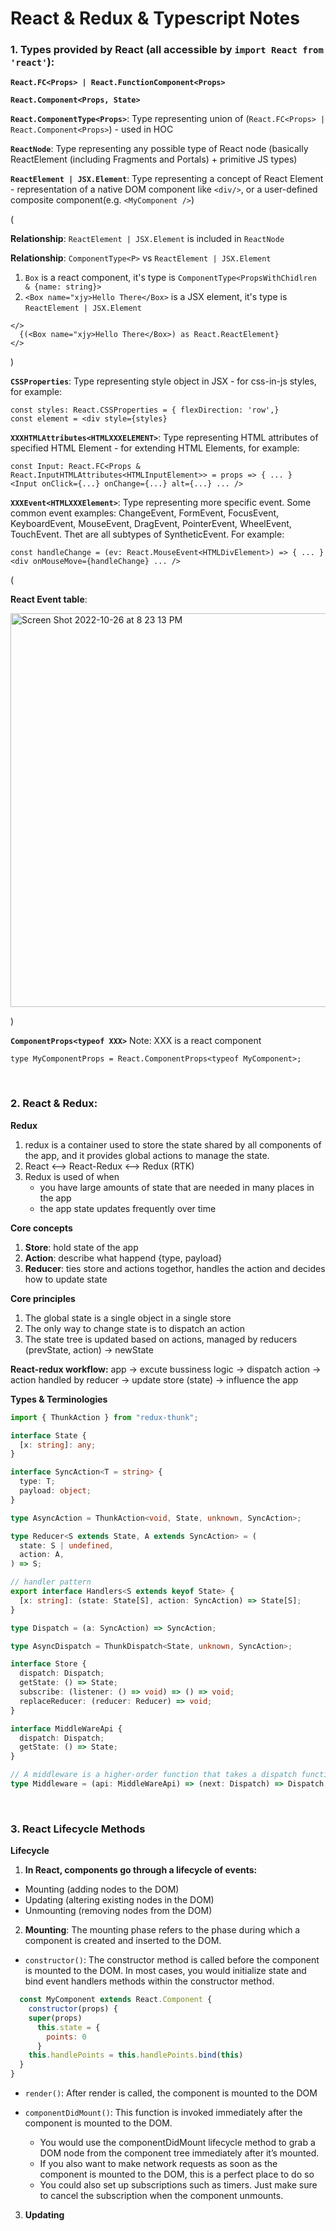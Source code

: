 # React & Redux & Typescript Notes

### 1. Types provided by React (all accessible by `import React from 'react'`):

**`React.FC<Props> | React.FunctionComponent<Props>`**

**`React.Component<Props, State>`**

**`React.ComponentType<Props>`**: Type representing union of (`React.FC<Props> | React.Component<Props>`) - used in HOC

**`ReactNode`**: Type representing any possible type of React node (basically ReactElement (including Fragments and Portals) + primitive JS types)

**`ReactElement | JSX.Element`**: Type representing a concept of React Element - representation of a native DOM component like `<div/>`, or a user-defined composite component(e.g. `<MyComponent />`)

(

**Relationship**: `ReactElement | JSX.Element` is included in `ReactNode`

**Relationship**: `ComponentType<P>` vs `ReactElement | JSX.Element`

1. `Box` is a react component, it's type is `ComponentType<PropsWithChidlren & {name: string}>`
2. `<Box name="xjy>Hello There</Box>` is a JSX element, it's type is `ReactElement | JSX.Element`

```
</>
  {(<Box name="xjy>Hello There</Box>) as React.ReactElement}
</>
```

)

**`CSSProperties`**: Type representing style object in JSX - for css-in-js styles, for example:

```
const styles: React.CSSProperties = { flexDirection: 'row',}
const element = <div style={styles}
```

**`XXXHTMLAttributes<HTMLXXXELEMENT>`**: Type representing HTML attributes of specified HTML Element - for extending HTML Elements, for example:

```
const Input: React.FC<Props & React.InputHTMLAttributes<HTMLInputElement>> = props => { ... }
<Input onClick={...} onChange={...} alt={...} ... />
```

**`XXXEvent<HTMLXXXElement>`**: Type representing more specific event. Some common event examples: ChangeEvent, FormEvent, FocusEvent, KeyboardEvent, MouseEvent, DragEvent, PointerEvent, WheelEvent, TouchEvent. Thet are all subtypes of SyntheticEvent. For example:

```
const handleChange = (ev: React.MouseEvent<HTMLDivElement>) => { ... }
<div onMouseMove={handleChange} ... />
```

(

**React Event table**:

<img width="630" alt="Screen Shot 2022-10-26 at 8 23 13 PM" src="https://user-images.githubusercontent.com/46456200/198162808-a84807d9-d091-4ba9-8263-55e45d56d72c.png">

)

**`ComponentProps<typeof XXX>`** Note: XXX is a react component

```
type MyComponentProps = React.ComponentProps<typeof MyComponent>;
```

<br/>

### 2. React & Redux:

**Redux**

1. redux is a container used to store the state shared by all components
   of the app, and it provides global actions to manage the state.
2. React <--> React-Redux <--> Redux (RTK)
3. Redux is used of when
   - you have large amounts of state that are needed in many places in the app
   - the app state updates frequently over time

**Core concepts**

1. **Store**: hold state of the app
2. **Action**: describe what happend {type, payload}
3. **Reducer**: ties store and actions togethor, handles the action and decides how to update state

**Core principles**

1. The global state is a single object in a single store
2. The only way to change state is to dispatch an action
3. The state tree is updated based on actions, managed by reducers (prevState, action) -> newState

**React-redux workflow:**
app -> excute bussiness logic -> dispatch action ->
action handled by reducer -> update store (state) -> influence the app

**Types & Terminologies**

```typescript
import { ThunkAction } from "redux-thunk";

interface State {
  [x: string]: any;
}

interface SyncAction<T = string> {
  type: T;
  payload: object;
}

type AsyncAction = ThunkAction<void, State, unknown, SyncAction>;

type Reducer<S extends State, A extends SyncAction> = (
  state: S | undefined,
  action: A,
) => S;

// handler pattern
export interface Handlers<S extends keyof State> {
  [x: string]: (state: State[S], action: SyncAction) => State[S];
}

type Dispatch = (a: SyncAction) => SyncAction;

type AsyncDispatch = ThunkDispatch<State, unknown, SyncAction>;

interface Store {
  dispatch: Dispatch;
  getState: () => State;
  subscribe: (listener: () => void) => () => void;
  replaceReducer: (reducer: Reducer) => void;
}

interface MiddleWareApi {
  dispatch: Dispatch;
  getState: () => State;
}

// A middleware is a higher-order function that takes a dispatch function to return a new dispatch function. It often turns async actions into actions.
type Middleware = (api: MiddleWareApi) => (next: Dispatch) => Dispatch;
```

<br/>

### 3. React Lifecycle Methods

**Lifecycle**

1. **In React, components go through a lifecycle of events:**

- Mounting (adding nodes to the DOM)
- Updating (altering existing nodes in the DOM)
- Unmounting (removing nodes from the DOM)

2. **Mounting**: The mounting phase refers to the phase during which a component is created and inserted to the DOM.

- `constructor()`: The constructor method is called before the component is mounted to the DOM. In most cases, you would initialize state and bind event handlers methods within the constructor method.

```javascript
  const MyComponent extends React.Component {
    constructor(props) {
    super(props)
      this.state = {
        points: 0
      }
    this.handlePoints = this.handlePoints.bind(this)
  }
}
```

- `render()`: After render is called, the component is mounted to the DOM
- `componentDidMount()`: This function is invoked immediately after the component is mounted to the DOM.

  - You would use the componentDidMount lifecycle method to grab a DOM node from the component tree immediately after it’s mounted.
  - If you also want to make network requests as soon as the component is mounted to the DOM, this is a perfect place to do so
  - You could also set up subscriptions such as timers. Just make sure to cancel the subscription when the component unmounts.

3. **Updating**
